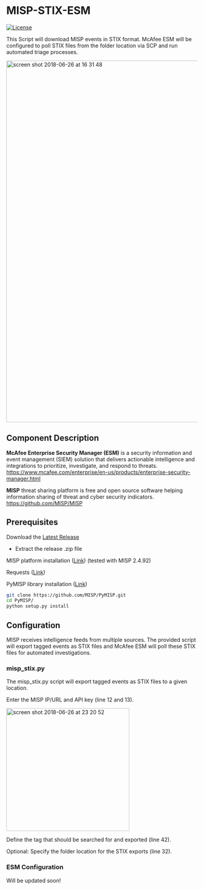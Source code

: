 # MISP-STIX-ESM
[![License](https://img.shields.io/badge/License-Apache%202.0-blue.svg)](https://opensource.org/licenses/Apache-2.0)

This Script will download MISP events in STIX format. McAfee ESM will be configured to poll STIX files from the folder location via SCP and run automated triage processes.

<img width="954" alt="screen shot 2018-06-26 at 16 31 48" src="https://user-images.githubusercontent.com/25227268/41919328-86c9e7ba-795e-11e8-80ef-7bfbe1468158.png">

## Component Description

**McAfee Enterprise Security Manager (ESM)**  is a security information and event management (SIEM) solution that delivers actionable intelligence and integrations to prioritize, investigate, and respond to threats.
https://www.mcafee.com/enterprise/en-us/products/enterprise-security-manager.html

**MISP** threat sharing platform is free and open source software helping information sharing of threat and cyber security indicators.
https://github.com/MISP/MISP

## Prerequisites

Download the [Latest Release](https://github.com/mohlcyber/MISP-STIX-ESM/releases)
   * Extract the release .zip file
   
MISP platform installation ([Link](https://github.com/MISP/MISP)) (tested with MISP 2.4.92)

Requests ([Link](http://docs.python-requests.org/en/master/user/install/#install))

PyMISP library installation ([Link](https://github.com/MISP/PyMISP))
```sh
git clone https://github.com/MISP/PyMISP.git
cd PyMISP/
python setup.py install
```
## Configuration
MISP receives intelligence feeds from multiple sources. The provided script will export tagged events as STIX files and McAfee ESM will poll these STIX files for automated investigations.

### misp_stix.py
The misp_stix.py script will export tagged events as STIX files to a given location.

Enter the MISP IP/URL and API key (line 12 and 13).

<img width="324" alt="screen shot 2018-06-26 at 23 20 52" src="https://user-images.githubusercontent.com/25227268/41940049-c5f25510-7997-11e8-8ab8-7a38f3a625ed.png">

Define the tag that should be searched for and exported (line 42).

Optional: Specify the folder location for the STIX exports (line 32).

### ESM Configuration

Will be updated soon!
